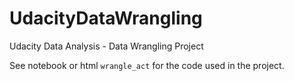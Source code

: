 # UdacityDataWrangling
 Udacity Data Analysis - Data Wrangling Project
 
 See notebook or html `wrangle_act` for the code used in the project.
